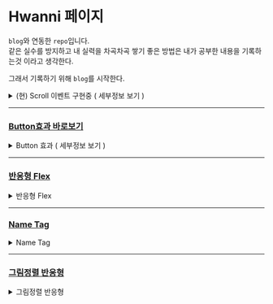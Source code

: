 
# Hwanni 페이지    

`blog`와 연동한 `repo`입니다.  
같은 실수를 방지하고 내 실력을 차곡차곡 쌓기 좋은 방법은 내가 공부한 내용을 기록하는것 이라고 생각한다.

그래서 기록하기 위해 `blog`를 시작한다.

<details>

<summary>(현) Scroll 이벤트 구현중 ( 세부정보 보기 )</summary>

#### 작업기간  

5월 20일 ~ ing   

#### 목표
Javascript에 더 많은 비중을 두어 페이지 액션을 나타내고 싶음.  

#### 모델  

[리니지M](https://lineagem.plaync.com/), [텀블러](https://www.tumblr.com/) 사이트에 사용되는 스크롤 이벤트 구현  

#### 리니지 M  

transition: translateY를 이동하는 방식으로 구현  

#### 텀블러  

z-index활용 및 position absolute를 이용하고 클래스 부여하는 방식으로 구현  

## 작업 이슈  

텀블러 형식으로 진행중 현재 클래스 부여가능 그러나 mousewheel시 이벤트가 중첩되서 한번에 동시진행됨. ( 해결 17.05.29 )

</details>  

---

### [ Button효과 바로보기 ]( https://awesome-hwan.github.io/Hawnni/Sololearn/CSS(Sass)/Button_Effect/ )

<details>

<summary>Button 효과 ( 세부정보 보기 )</summary>  

#### 목표  

각 버튼별 CSS속성을 달리함.  
position:absolute 의 활용, 가상요소 ::after를 활용하여 효과를 줌.  
가상클래스:hover, transition을 통한 특정 이벤트 발생시 애니매이션 발생.  

#### 기능  


1. 색이 가득 채워지는 효과  

2. 밑줄만 채워지는 효과  

3. 밑줄이 가운데서 갈라지는 효과  


#### 구현 방법   

> 공통  

``  
가상요소를 사용, 가상요소엔 position:absolute 본인엔 position:relative를 사용.  
가상요소가 본인의 위치를 기준으로 효과가 구현됨.  
position:absolute상태에서 top:0, right:0, bottom:0, left:0 사용시 부모의 너비를 가득 채움.  
가상요소의 content:''; 를 하지않으면 가상요소는 보이지 않는다.
``  

> 가득 채워지는 효과  

top:0, right:100%, bottom:0, left:0 를 주어 가상요소가 부모요소의 왼쪽으로 모두 들어가서 숨게된다.  

이때 호버시 right: 0 으로 설정하면 색이 가능 채워진다.  

다음에 부모에 transition을 넣어 애니매이션 효과를 부여한다.  

> 밑줄만 채워지는 효과  

top:97%, right:100%, bottom:0, left:0를 주어서 오른쪽에서는 꽉차고, 위에서부터는 97%만큼 이동하여 밑에 3%정도만 보이게 설정한다.  

호버시 right: 0 으로 설정하면 색이 밑줄만 채워지게 된다.  

다음에 부모에 transition을 넣어 애니매이션 효과를 부여한다.  

> 가운데서 갈라지는 효과  

top:97%, right:50%, bottom:0, left:50% 를 주어 가상요소가 오른쪽, 왼쪽으로 50% 이동하여서 가운데 겹쳐있게된다.  

호버시 right: 0, left: 0 으로 설정하여 밑줄이 가운데서 양옆으로 나오게 된다.  

다음에 부모에 transition을 넣어 애니매이션 효과를 부여한다.

</details>  

---  

### [반응형 Flex]( https://awesome-hwan.github.io/Hawnni/Sololearn/CSS(Sass)/Flex%20Patten/ )  

<details>  

<summary> 반응형 Flex </summary>

#### 목적  

Flex 응용구현

#### 기능  

- 반응형  

```  
@media screen and (max-width: 700px)
```  
미디어쿼리를 사용하여 700px을 전후로 화면구성을 변경  

- display: flex  

flex를 걸어줄 대상에대해 알고자함.  
order사용하여 위치 변경.


- module 비율  

```css
.module{
  width: 100%;
  height: 0;
  padding-bottom: 100%;
}
```  
위 패턴으로 가로: width, 세로: padding-bottom; 사용하여 모듈의 비율을 1:1, 2:1로 설정하였다.  



#### Issue

```css  
/*.module__colwarpper는 display:flex*/
.module__colwarpper:nth-child(1) {
  order: 3;}
/*2번을 적지않으면 기본값이 0이되어 의도치않은 결과가 나오게된다.*/
.module__colwarpper:nth-child(2){
  order: 2;}
.module__colwarpper:nth-child(3){
  order: 1;}
```  

1과 3의 위치를 변경하려했을떄 2번의 order을 설정하지 않았을경우
order의 기본값은 0이 되어 2번이 맨 앞으로 오게되어 의도하지 않은 결과가 도출됨.  

</details>  

---  

### [Name Tag]( https://awesome-hwan.github.io/Hawnni/Sololearn/CSS(Sass)/Name_Tag/ )

<details>  

<summary> Name Tag </summary>  

#### 목적  

overflow: hidden 속성의 이해, 이벤트 발생시(:hover) transform: translateY를 사용하여 움직이는 명함을 만들고자 하였다.  

#### 기능  

1. hover시 그림이 설정 translateY만큼 이동한다.(구현)  
2. 지정 구역 overflow: hidden을해 가리고 싶은 부분의 영역을 설정한다.(구현)  
3. display: flex를 사용해 가운데 배치.(구현)  

#### Issue  

그림에 호버시 transition이 잘 적용되나 마우스를 그림에서 벗어나면 그림이 **갑자기** 원래자리로 돌아오게됨.  

```css
.face-window {
  width: 259px;
  height: 195px;
  transition: all 1s ease-in-out;
  transform: translateY(0%);
}

.face-window:hover {
  /*transition: all 1s ease-in-out;*/
  transform: translateY(-100%);
}
```

이벤트 자체에 transition을 주는것이아닌 이벤트 주체에 transition을 주어 전체적으로 transition이 적용될 수 있도록 한다.

</details>  

---  

### [그림정렬 반응형]( https://awesome-hwan.github.io/Hawnni/Sololearn/CSS(Sass)/Picture_Set/ )

<details>  
<summary> 그림정렬 반응형 </summary>  

#### 목표  

1. 브레이크 포인트(반응형) 별로 사진의 개수를 다르게 한다.  
2. 크기가 다른 사진을 크기가 같게 배치하기위한 구상을한다.  
3. hover됬을 때, 글씨가 보이도록한다.  

---  

#### 방법  


- mobile을 기준삼아 브레이크 포인트(변환점) 768px, 960px 을 지정한다.  
- mobile, tablet, desktop = 2장, 3장, 4장 (width기준)을 보이기한다.   

---  

>  배치  

- 전체구도: flex를 사용해 가로 배치, 줄바꿈변경.  
- img의 높이가 모두 달라 min-height: 100%을 주로 높이를 같게 설정.  

> 이미지 크기  

- position: absolute, 네방향값 0 을해주어 부모의 크기만큼 커지게함. 미설정시 공백이 생김.(h1의 공간만큼)  

- padding-bottom 위에서부터 사진의 크기를 아래쪽으로 보이게 해주는 중요한 속성이다. %로 잘 조정하여 정사각형같이 만듬.  

- div의 overflow: hidden의 속성을 주어 해당영역을 벗어나면 보이지 않게 만듬.

> 미디어쿼리    

- break point 768px, 960px일때의 div의 height: 0;   padding-bottom: n% , width: n% 을 같게 바꾸어줌(n:n 비율유지)  


</details>  
